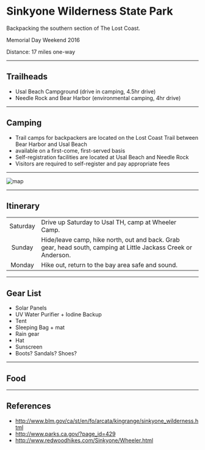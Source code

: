 # Sinkyone Wilderness State Park

Backpacking the southern section of The Lost Coast.

Memorial Day Weekend 2016

Distance: 17 miles one-way

---

## Trailheads

-   Usal Beach Campground (drive in camping, 4.5hr drive)
-   Needle Rock and Bear Harbor (environmental camping, 4hr drive)

---

## Camping

-   Trail camps for backpackers are located on the Lost Coast Trail between Bear Harbor and Usal Beach
-   available on a first-come, first-served basis
-   Self-registration facilities are located at Usal Beach and Needle Rock
-   Visitors are required to self-register and pay appropriate fees

---

![map](http://www.mobilemaplets.com/thumbnails/9665_thumbnail-1024.jpg)

---

## Itinerary

|          |                                                                                                                |
|:--------:|----------------------------------------------------------------------------------------------------------------|
| Saturday | Drive up Saturday to Usal TH, camp at Wheeler Camp.                                                            |
|  Sunday  | Hide/leave camp, hike north, out and back. Grab gear, head south, camping at Little Jackass Creek or Anderson. |
|  Monday  | Hike out, return to the bay area safe and sound.                                                               |

---

## Gear List

-   Solar Panels
-   UV Water Purifier + Iodine Backup
-   Tent
-   Sleeping Bag + mat
-   Rain gear
-   Hat
-   Sunscreen
-   Boots? Sandals? Shoes?

---

## Food



---

## References

-   <http://www.blm.gov/ca/st/en/fo/arcata/kingrange/sinkyone_wilderness.html>
-   <http://www.parks.ca.gov/?page_id=429>
-   <http://www.redwoodhikes.com/Sinkyone/Wheeler.html>
